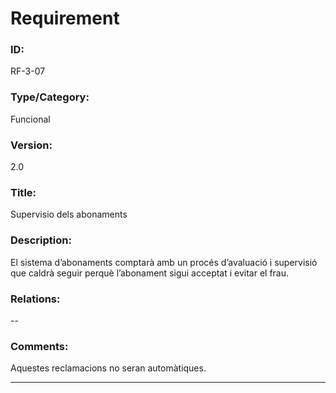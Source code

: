 # Requirement

### ID:
RF-3-07

### Type/Category:
Funcional

### Version:
2.0

### Title:
Supervisio dels abonaments

### Description:
El sistema d’abonaments comptarà amb un procés d’avaluació i supervisió que caldrà seguir perquè l’abonament sigui acceptat i evitar el frau. 

### Relations:
--

### Comments:
Aquestes reclamacions no seran automàtiques.

---